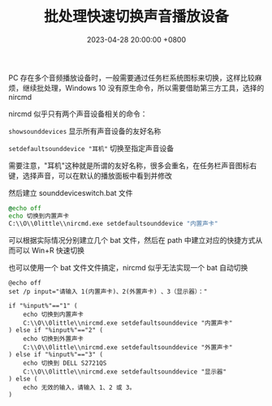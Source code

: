 ﻿---
layout: post
title: "批处理快速切换声音播放设备"
date: 2023-04-28 20:00:00 +0800
categories: 工具二三
tags:
    - BAT
---

PC 存在多个音频播放设备时，一般需要通过任务栏系统图标来切换，这样比较麻烦，继续批处理，Windows 10 没有原生命令，所以需要借助第三方工具，选择的 nircmd

nircmd 似乎只有两个声音设备相关的命令：

`showsounddevices` 显示所有声音设备的友好名称

`setdefaultsounddevice "耳机"` 切换至指定声音设备

<!-- more -->

需要注意，"耳机"这种就是所谓的友好名称，很多会重名，在任务栏声音图标右键，选择声音，可以在默认的播放面板中看到并修改

然后建立 sounddeviceswitch.bat 文件

```bat
@echo off
echo 切换到内置声卡
C:\\O\\0little\\nircmd.exe setdefaultsounddevice "内置声卡"
```

可以根据实际情况分别建立几个 bat 文件，然后在 path 中建立对应的快捷方式从而可以 Win+R 快速切换

也可以使用一个 bat 文件文件搞定，nircmd 似乎无法实现一个 bat 自动切换

```
@echo off
set /p input="请输入 1(内置声卡)、2(外置声卡) 、3（显示器）："

if "%input%"=="1" (
    echo 切换到内置声卡
    C:\\O\\0little\\nircmd.exe setdefaultsounddevice "内置声卡"
) else if "%input%"=="2" (
    echo 切换到外置声卡
    C:\\O\\0little\\nircmd.exe setdefaultsounddevice "外置声卡"
) else if "%input%"=="3" (
    echo 切换到 DELL S2721QS
    C:\\O\\0little\\nircmd.exe setdefaultsounddevice "显示器"
) else (
    echo 无效的输入，请输入 1、2 或 3。
)

```


